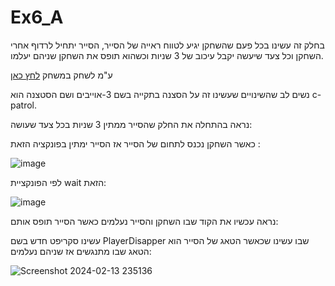 # Ex6_A

בחלק זה עשינו בכל פעם שהשחקן יגיע לטווח ראייה של הסייר, הסייר יתחיל לרדוף אחרי השחקן וכל צעד שיעשה יקבל עיכוב של 3 שניות וכשהוא תופס את השחקן שניהם יעלמו.

ע"מ לשחק במשחק [לחץ כאן](https://m-h-a.itch.io/ex6-a)

נשים לב שהשינויים שעשינו זה על הסצנה בתקייה בשם 3-אוייבים ושם הסטצנה הוא c-patrol.

נראה בהתחלה את החלק שהסייר ממתין 3 שניות בכל צעד שעושה:

כאשר השחקן נכנס לתחום של הסייר אז הסייר ימתין בפונקציה הזאת : 

![image](https://github.com/MHA-FinalProject/Ex6_A_Weekly/assets/118104946/482a4135-6362-48ad-b331-c71cf973692a)

לפי הפונקציית wait הזאת: 

![image](https://github.com/MHA-FinalProject/Ex6_A_Weekly/assets/118104946/0f77c2ec-3958-47ba-885d-555349fabc6f)



נראה עכשיו את הקוד שבו השחקן והסייר נעלמים כאשר הסייר תופס אותם:

עשינו סקריפט חדש בשם PlayerDisapper שבו עשינו שכאשר הטאג של הסייר הוא הטאג שבו מתנגשים אז שניהם נעלמים:

![Screenshot 2024-02-13 235136](https://github.com/MHA-FinalProject/Ex6_A_Weekly/assets/118104946/ffedb80b-02f8-4ca6-99d8-97b3a3928ffe)


